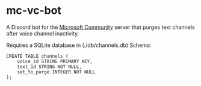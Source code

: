 # mc-vc-bot
A Discord bot for the [Microsoft Community](https://discord.gg/microsoft) server that purges text channels after voice channel inactivity.

Requires a SQLite database in (./db/channels.db)
Schema:

```
CREATE TABLE channels (
    voice_id STRING PRIMARY KEY,
    text_id STRING NOT NULL,
    set_to_purge INTEGER NOT NULL
);
```